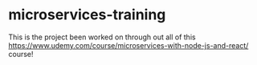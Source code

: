 # microservices-training


This is the project been worked on through out all of this https://www.udemy.com/course/microservices-with-node-js-and-react/ course! 

